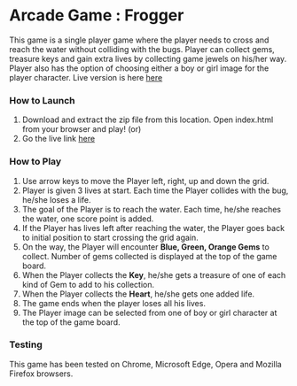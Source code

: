 # Arcade Game : Frogger #

This game is a single player game where the player needs to cross and reach the water without colliding with the bugs. Player can collect gems, treasure keys and gain extra lives by collecting game jewels on his/her way. Player also has the option of choosing either a boy or girl image for the player character. Live version is here [here](https://gayakrish.github.io/frontend-nanodegree-arcade-game)

### How to Launch ###
1. Download and extract the zip file from this location. Open index.html from your browser and play! (or)
2. Go the live link [here](https://gayakrish.github.io/frontend-nanodegree-arcade-game)

### How to Play ###
1. Use arrow keys to move the Player left, right, up and down the grid.
2. Player is given 3 lives at start. Each time the Player collides with the bug, he/she loses a life. 
3. The goal of the Player is to reach the water. Each time, he/she reaches the water, one score point is added. 
4. If the Player has lives left after reaching the water, the Player goes back to initial position to start crossing the grid again.
5. On the way, the Player will encounter **Blue, Green, Orange Gems** to collect. Number of gems collected is displayed at the top of the game board.
6. When the Player collects the **Key**, he/she gets a treasure of one of each kind of Gem to add to his collection.
7. When the Player collects the **Heart**, he/she gets one added life.
8. The game ends when the player loses all his lives.
9. The Player image can be selected from one of boy or girl character at the top of the game board.

### Testing ###
This game has been tested on Chrome, Microsoft Edge, Opera and Mozilla Firefox browsers.
